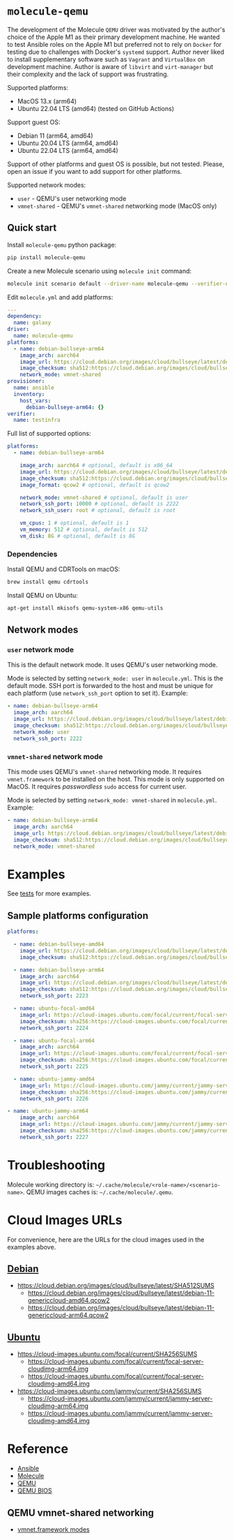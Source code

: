 # `molecule-qemu`

The development of the Molecule `QEMU` driver was motivated by the author's choice of the Apple M1 as their primary development machine. He wanted to test Ansible roles on the Apple M1 but preferred not to rely on `Docker` for testing due to challenges with Docker's `systemd` support. Author never liked to install supplementary software such as `Vagrant` and `VirtualBox` on development machine. Author is aware of `libvirt` and `virt-manager` but their complexity and the lack of support was frustrating.

Supported platforms:
* MacOS 13.x (arm64)
* Ubuntu 22.04 LTS (amd64) (tested on GitHub Actions)

Support guest OS:
* Debian 11 (arm64, amd64)
* Ubuntu 20.04 LTS (arm64, amd64)
* Ubuntu 22.04 LTS (arm64, amd64)

Support of other platforms and guest OS is possible, but not tested. Please, open an issue if you want to add support for other platforms.

Supported network modes:
* `user` - QEMU's user networking mode
* `vmnet-shared` - QEMU's `vmnet-shared` networking mode (MacOS only)

## Quick start

Install `molecule-qemu` python package:
```bash
pip install molecule-qemu
```

Create a new Molecule scenario using `molecule init` command:

```bash
molecule init scenario default --driver-name molecule-qemu --verifier-name testinfra
```

Edit `molecule.yml` and add platforms:

```yaml
---
dependency:
  name: galaxy
driver:
  name: molecule-qemu
platforms:
  - name: debian-bullseye-arm64
    image_arch: aarch64
    image_url: https://cloud.debian.org/images/cloud/bullseye/latest/debian-11-genericcloud-arm64.qcow2
    image_checksum: sha512:https://cloud.debian.org/images/cloud/bullseye/latest/SHA512SUMS
    network_mode: vmnet-shared
provisioner:
  name: ansible
  inventory:
    host_vars:
      debian-bullseye-arm64: {}
verifier:
  name: testinfra
```

Full list of supported options:
```yaml
platforms:
  - name: debian-bullseye-arm64

    image_arch: aarch64 # optional, default is x86_64
    image_url: https://cloud.debian.org/images/cloud/bullseye/latest/debian-11-genericcloud-arm64.qcow2
    image_checksum: sha512:https://cloud.debian.org/images/cloud/bullseye/latest/SHA512SUMS
    image_format: qcow2 # optional, default is qcow2

    network_mode: vmnet-shared # optional, default is user
    network_ssh_port: 10000 # optional, default is 2222
    network_ssh_user: root # optional, default is root

    vm_cpus: 1 # optional, default is 1
    vm_memory: 512 # optional, default is 512
    vm_disk: 8G # optional, default is 8G
```

### Dependencies

Install QEMU and CDRTools on macOS:

```bash
brew install qemu cdrtools
```

Install QEMU on Ubuntu:

```bash
apt-get install mkisofs qemu-system-x86 qemu-utils
```

## Network modes

### `user` network mode

This is the default network mode. It uses QEMU's user networking mode.

Mode is selected by setting `network_mode: user` in `molecule.yml`. This is the default mode. SSH port is forwarded to the host and must be unique for each platform (use `network_ssh_port` option to set it). Example:

```yaml
- name: debian-bullseye-arm64
  image_arch: aarch64
  image_url: https://cloud.debian.org/images/cloud/bullseye/latest/debian-11-genericcloud-arm64.qcow2
  image_checksum: sha512:https://cloud.debian.org/images/cloud/bullseye/latest/SHA512SUMS
  network_mode: user
  network_ssh_port: 2222
```

### `vmnet-shared` network mode

This mode uses QEMU's `vmnet-shared` networking mode. It requires `vmnet.framework` to be installed on the host. This mode is only supported on MacOS. It requires *passwordless* `sudo` access for current user.

Mode is selected by setting `network_mode: vmnet-shared` in `molecule.yml`. Example:

```yaml
- name: debian-bullseye-arm64
  image_arch: aarch64
  image_url: https://cloud.debian.org/images/cloud/bullseye/latest/debian-11-genericcloud-arm64.qcow2
  image_checksum: sha512:https://cloud.debian.org/images/cloud/bullseye/latest/SHA512SUMS
  network_mode: vmnet-shared
```

# Examples

See [tests](https://github.com/andreygubarev/molecule-qemu/tree/main/tests/molecule) for more examples.

## Sample platforms configuration

```yaml
platforms:

  - name: debian-bullseye-amd64
    image_url: https://cloud.debian.org/images/cloud/bullseye/latest/debian-11-genericcloud-amd64.qcow2
    image_checksum: sha512:https://cloud.debian.org/images/cloud/bullseye/latest/SHA512SUMS

  - name: debian-bullseye-arm64
    image_arch: aarch64
    image_url: https://cloud.debian.org/images/cloud/bullseye/latest/debian-11-genericcloud-arm64.qcow2
    image_checksum: sha512:https://cloud.debian.org/images/cloud/bullseye/latest/SHA512SUMS
    network_ssh_port: 2223

  - name: ubuntu-focal-amd64
    image_url: https://cloud-images.ubuntu.com/focal/current/focal-server-cloudimg-amd64.img
    image_checksum: sha256:https://cloud-images.ubuntu.com/focal/current/SHA256SUMS
    network_ssh_port: 2224

  - name: ubuntu-focal-arm64
    image_arch: aarch64
    image_url: https://cloud-images.ubuntu.com/focal/current/focal-server-cloudimg-arm64.img
    image_checksum: sha256:https://cloud-images.ubuntu.com/focal/current/SHA256SUMS
    network_ssh_port: 2225

  - name: ubuntu-jammy-amd64
    image_url: https://cloud-images.ubuntu.com/jammy/current/jammy-server-cloudimg-amd64.img
    image_checksum: sha256:https://cloud-images.ubuntu.com/jammy/current/SHA256SUMS
    network_ssh_port: 2226

- name: ubuntu-jammy-arm64
    image_arch: aarch64
    image_url: https://cloud-images.ubuntu.com/jammy/current/jammy-server-cloudimg-arm64.img
    image_checksum: sha256:https://cloud-images.ubuntu.com/jammy/current/SHA256SUMS
    network_ssh_port: 2227
```

# Troubleshooting

Molecule working directory is: `~/.cache/molecule/<role-name>/<scenario-name>`.
QEMU images caches is: `~/.cache/molecule/.qemu`.

# Cloud Images URLs

For convenience, here are the URLs for the cloud images used in the examples above.

## [Debian](https://cloud.debian.org/images/cloud/)
* https://cloud.debian.org/images/cloud/bullseye/latest/SHA512SUMS
  * https://cloud.debian.org/images/cloud/bullseye/latest/debian-11-genericcloud-amd64.qcow2
  * https://cloud.debian.org/images/cloud/bullseye/latest/debian-11-genericcloud-arm64.qcow2

## [Ubuntu](https://cloud-images.ubuntu.com/)
* https://cloud-images.ubuntu.com/focal/current/SHA256SUMS
  * https://cloud-images.ubuntu.com/focal/current/focal-server-cloudimg-arm64.img
  * https://cloud-images.ubuntu.com/focal/current/focal-server-cloudimg-amd64.img
* https://cloud-images.ubuntu.com/jammy/current/SHA256SUMS
  * https://cloud-images.ubuntu.com/jammy/current/jammy-server-cloudimg-arm64.img
  * https://cloud-images.ubuntu.com/jammy/current/jammy-server-cloudimg-amd64.img


# Reference

* [Ansible](https://www.ansible.com/)
* [Molecule](https://molecule.readthedocs.io/en/latest/)
* [QEMU](https://www.qemu.org/)
* [QEMU BIOS](https://packages.debian.org/bullseye/qemu-efi-aarch64)

## QEMU vmnet-shared networking

* [vmnet.framework modes](https://lore.kernel.org/all/20220315230741.21578-7-Vladislav.Yaroshchuk@jetbrains.com/T/)

